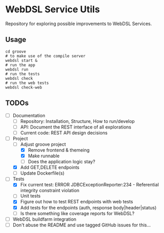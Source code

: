 # WebDSL Service Utils

Repository for exploring possible improvements to WebDSL Services.

## Usage

```
cd groove
# to make use of the compile server
webdsl start &
# run the app
webdsl run
# run the tests
webdsl check
# run the web tests
webdsl check-web
```

## TODOs

- [ ] Documentation
  - [ ] Repository: Installation, Structure, How to run/develop
  - [ ] API: Document the REST interface of all explorations
  - [ ] Current code: REST API design decisions
- [ ] Project
  - [ ] Adjust groove project
    - [x] Remove frontend & themeing
    - [x] Make runnable
    - [ ] Does the application logic stay?
  - [x] Add GET,DELETE endpoints
  - [ ] Update Dockerfile(s)
- [ ] Tests
  - [x] Fix current test:  ERROR JDBCExceptionReporter:234 - Referential integrity constraint violation
  - [ ] Unit tests
  - [x] Figure out how to test REST endpoints with web tests
  - [x] Add tests for the endpoints (auth, response body|header|status)
  - [ ] Is there something like coverage reports for WebDSL?
- [ ] WebDSL buildfarm integration
- [ ] Don't abuse the README and use tagged GitHub issues for this...